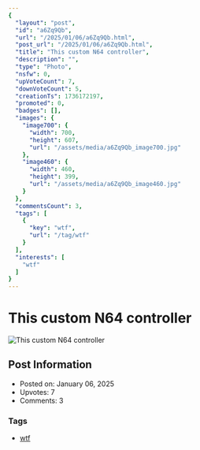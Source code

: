 ```yaml
---
{
  "layout": "post",
  "id": "a6Zq9Qb",
  "url": "/2025/01/06/a6Zq9Qb.html",
  "post_url": "/2025/01/06/a6Zq9Qb.html",
  "title": "This custom N64 controller",
  "description": "",
  "type": "Photo",
  "nsfw": 0,
  "upVoteCount": 7,
  "downVoteCount": 5,
  "creationTs": 1736172197,
  "promoted": 0,
  "badges": [],
  "images": {
    "image700": {
      "width": 700,
      "height": 607,
      "url": "/assets/media/a6Zq9Qb_image700.jpg"
    },
    "image460": {
      "width": 460,
      "height": 399,
      "url": "/assets/media/a6Zq9Qb_image460.jpg"
    }
  },
  "commentsCount": 3,
  "tags": [
    {
      "key": "wtf",
      "url": "/tag/wtf"
    }
  ],
  "interests": [
    "wtf"
  ]
}
---
```


# This custom N64 controller

![This custom N64 controller](/assets/media/a6Zq9Qb_image700.jpg)

## Post Information

- Posted on: January 06, 2025
- Upvotes: 7
- Comments: 3

### Tags

- [wtf](/tag/wtf)
